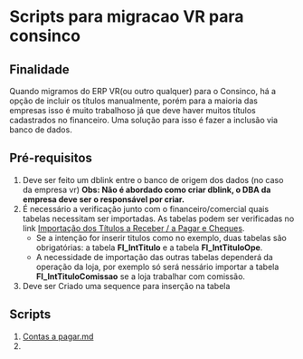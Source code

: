 # Scripts para migracao VR para consinco

## Finalidade
Quando migramos do ERP VR(ou outro qualquer) para o Consinco, há a opção de incluir os títulos manualmente, porém para a maioria das empresas isso é muito trabalhoso já que deve haver muitos títulos cadastrados no financeiro. Uma solução para isso é fazer a inclusão via banco de dados. 

## Pré-requisitos

1. Deve ser feito um dblink entre o banco de origem dos dados (no caso da empresa vr)
**Obs: Não é abordado como criar dblink, o DBA da empresa deve ser o responsável por criar.**
2. É necessário a verificação junto com o financeiro/comercial quais tabelas necessitam ser importadas. As tabelas podem ser verificadas no link [Importação dos Títulos a Receber / a Pagar e Cheques](https://tdn.totvs.com/pages/releaseview.action?pageId=573699157).
    - Se a intenção for inserir titulos como no exemplo, duas tabelas são obrigatórias: a tabela **FI_IntTitulo** e a tabela **FI_IntTituloOpe**.
    - A necessidade de importação das outras tabelas dependerá da operação da loja, por exemplo só será nessário importar a tabela **FI_IntTituloComissao** se a loja trabalhar com comissão.
3. Deve ser Criado uma sequence para inserção na tabela 

## Scripts

1. [Contas a pagar.md](https://github.com/werlleymendes/consultas_migracao_vr_consinco/blob/main/Contas%20a%20pagar.md)
2. 



